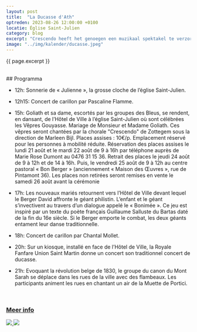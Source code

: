 ```yaml
---
layout: post
title:  "La Ducasse d'Ath"
optreden: 2023-08-26 12:00:00 +0100
locatie: Église Saint-Julien
category: blog
excerpt: "Crescendo heeft het genoegen een muzikaal spektakel te verzorgen ter gelegenheid van het huwelijk van Mr. en Mvr. Goliath te Ath!"
image: "../img/kalender/ducasse.jpeg"
---
```


{{ page.excerpt }}

<br>
## Programma
<br>

- 12h: Sonnerie de « Julienne », la grosse cloche de l’église Saint-Julien.

- 12h15: Concert de carillon par Pascaline Flamme.

- 15h: Goliath et sa dame, escortés par les groupes des Bleus, se rendent, en dansant, de l’Hôtel de Ville à l’église
  Saint-Julien où sont célébrées les Vêpres Gouyasse. Mariage de Monsieur et Madame Goliath. Ces vêpres seront chantées
  par la chorale "Crescendo" de Zottegem sous la direction de Marleen Bijl. Places assises : 10€/p. Emplacement réservé
  pour les personnes à mobilité réduite. Réservation des places assises le lundi 21 août et le mardi 22 août de 9 à 16h
  par téléphone auprès de Marie Rose Dumont au 0476 31 15 36. Retrait des places le jeudi 24 août de 9 à 12h et de 14 à
  16h. Puis, le vendredi 25 août de 9 à 12h au centre pastoral « Bon Berger » (anciennement « Maison des Œuvres », rue
  de Pintamont 36). Les places non retirées seront remises en vente le samedi 26 août avant la cérémonie

- 17h: Les nouveaux mariés retournent vers l’Hôtel de Ville devant lequel le Berger David affronte le géant philistin.
  L’enfant et le géant s’invectivent au travers d’un dialogue appelé le « Bonimée ». Ce jeu est inspiré par un texte du
  poète français Guillaume Salluste du Bartas daté de la fin du 16e siècle. Si le Berger emporte le combat, les deux
  géants entament leur danse traditionnelle.

- 18h: Concert de carillon par Chantal Mollet.

- 20h: Sur un kiosque, installé en face de l’Hôtel de Ville, la Royale Fanfare Union Saint Martin donne un concert son
  traditionnel concert de ducasse.

- 21h: Evoquant la révolution belge de 1830, le groupe du canon du Mont Sarah se déplace dans les rues de la ville avec
  des flambeaux. Les participants animent les rues en chantant un air de la Muette de Portici.

<br>
<h3><a href="https://www.ath.be/ducasse-dath/le-programme/le-programme-de-la-ducasse-dath" target="_blank">Meer info</a></h3>

<a href="{{ post.image }}">
            <img src="{{ post.image }}"/>
</a>

<img src="{{ post.image }}"/>